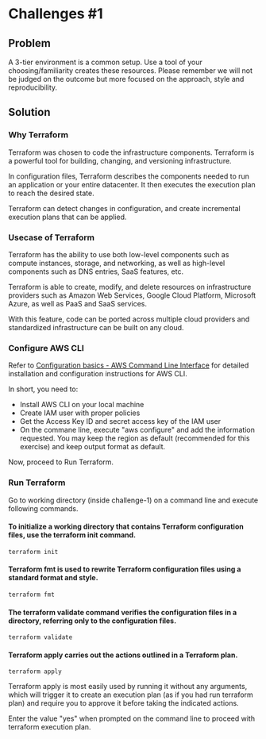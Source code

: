 # Challenges #1

## Problem

A 3-tier environment is a common setup. Use a tool of your choosing/familiarity creates these resources. Please remember we will not be judged on the outcome but more focused on the approach, style and reproducibility.

## Solution

### Why Terraform

Terraform was chosen to code the infrastructure components. Terraform is a powerful tool for building, changing, and versioning infrastructure.

In configuration files, Terraform describes the components needed to run an application or your entire datacenter. It then executes the execution plan to reach the desired state. 

Terraform can detect changes in configuration, and create incremental execution plans that can be applied.

### Usecase of Terraform

Terraform has the ability to use both low-level components such as compute instances, storage, and networking, as well as high-level components such as DNS entries, SaaS features, etc.

Terraform is able to create, modify, and delete resources on infrastructure providers such as Amazon Web Services, Google Cloud Platform, Microsoft Azure, as well as PaaS and SaaS services.

With this feature, code can be ported across multiple cloud providers and standardized infrastructure can be built on any cloud.

### Configure AWS CLI

Refer to [Configuration basics - AWS Command Line Interface](https://docs.aws.amazon.com/cli/latest/userguide/cli-configure-quickstart.html) for detailed installation and configuration instructions for AWS CLI.

In short, you need to:

- Install AWS CLI on your local machine
- Create IAM user with proper policies
- Get the Access Key ID and secret access key of the IAM user
- On the commane line, execute "aws configure" and add the information requested. You may keep the region as default (recommended for this exercise) and keep output format as default.

Now, proceed to Run Terraform.

### Run Terraform

Go to working directory (inside challenge-1) on a command line and execute following commands.

#### To initialize a working directory that contains Terraform configuration files, use the terraform init command.

```
terraform init
```

#### Terraform fmt is used to rewrite Terraform configuration files using a standard format and style.  

```
terraform fmt
```

#### The terraform validate command verifies the configuration files in a directory, referring only to the configuration files.

```
terraform validate
```

#### Terraform apply carries out the actions outlined in a Terraform plan.

```
terraform apply
```

Terraform apply is most easily used by running it without any arguments, which will trigger it to create an execution plan (as if you had run terraform plan) and require you to approve it before taking the indicated actions.

Enter the value "yes" when prompted on the command line to proceed with terraform execution plan.